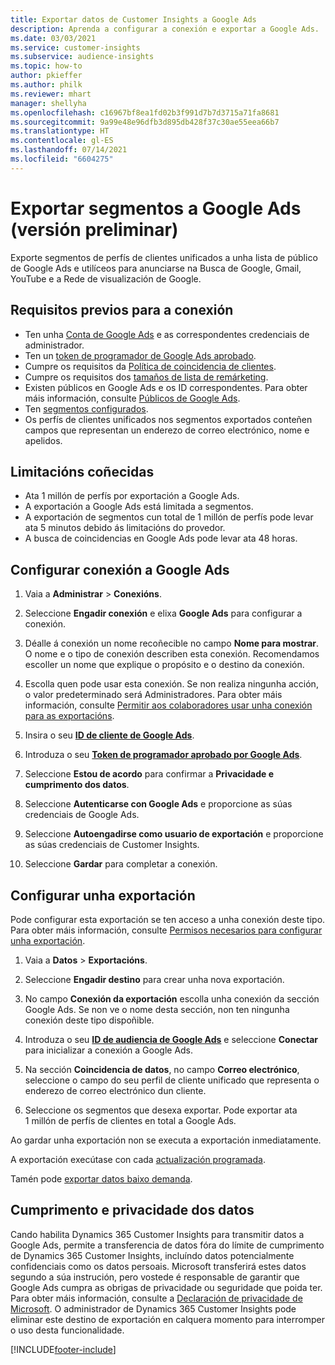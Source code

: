 ```yaml
---
title: Exportar datos de Customer Insights a Google Ads
description: Aprenda a configurar a conexión e exportar a Google Ads.
ms.date: 03/03/2021
ms.service: customer-insights
ms.subservice: audience-insights
ms.topic: how-to
author: pkieffer
ms.author: philk
ms.reviewer: mhart
manager: shellyha
ms.openlocfilehash: c16967bf8ea1fd02b3f991d7b7d3715a71fa8681
ms.sourcegitcommit: 9a99e48e96dfb3d895db428f37c30ae55eea66b7
ms.translationtype: HT
ms.contentlocale: gl-ES
ms.lasthandoff: 07/14/2021
ms.locfileid: "6604275"
---
```

# <a name="export-segments-to-google-ads-preview"></a>Exportar segmentos a Google Ads (versión preliminar)

Exporte segmentos de perfís de clientes unificados a unha lista de público de Google Ads e utilíceos para anunciarse na Busca de Google, Gmail, YouTube e a Rede de visualización de Google. 

## <a name="prerequisites-for-connection"></a>Requisitos previos para a conexión

-   Ten unha [Conta de Google Ads](https://ads.google.com/) e as correspondentes credenciais de administrador.
-   Ten un [token de programador de Google Ads aprobado](https://developers.google.com/google-ads/api/docs/first-call/dev-token). 
-   Cumpre os requisitos da [Política de coincidencia de clientes](https://support.google.com/adspolicy/answer/6299717).
-   Cumpre os requisitos dos [tamaños de lista de remárketing](https://support.google.com/google-ads/answer/7558048).
-   Existen públicos en Google Ads e os ID correspondentes. Para obter máis información, consulte [Públicos de Google Ads](https://support.google.com/google-ads/answer/7558048?hl=en#:~:text=Audience%20lists%20is%20a%20section,Display%20Network%20through%20remarketing%20campaigns.).
-   Ten [segmentos configurados](segments.md).
-   Os perfís de clientes unificados nos segmentos exportados conteñen campos que representan un enderezo de correo electrónico, nome e apelidos.

## <a name="known-limitations"></a>Limitacións coñecidas

- Ata 1 millón de perfís por exportación a Google Ads.
- A exportación a Google Ads está limitada a segmentos.
- A exportación de segmentos cun total de 1 millón de perfís pode levar ata 5 minutos debido ás limitacións do provedor. 
- A busca de coincidencias en Google Ads pode levar ata 48 horas.

## <a name="set-up-connection-to-google-ads"></a>Configurar conexión a Google Ads

1. Vaia a **Administrar** > **Conexións**.

1. Seleccione **Engadir conexión** e elixa **Google Ads** para configurar a conexión.

1. Déalle á conexión un nome recoñecible no campo **Nome para mostrar**. O nome e o tipo de conexión describen esta conexión. Recomendamos escoller un nome que explique o propósito e o destino da conexión.

1. Escolla quen pode usar esta conexión. Se non realiza ningunha acción, o valor predeterminado será Administradores. Para obter máis información, consulte [Permitir aos colaboradores usar unha conexión para as exportacións](connections.md#allow-contributors-to-use-a-connection-for-exports).

1. Insira o seu **[ID de cliente de Google Ads](https://support.google.com/google-ads/answer/1704344)**.

1. Introduza o seu **[Token de programador aprobado por Google Ads](https://developers.google.com/google-ads/api/docs/first-call/dev-token)**.

1. Seleccione **Estou de acordo** para confirmar a **Privacidade e cumprimento dos datos**.

1. Seleccione **Autenticarse con Google Ads** e proporcione as súas credenciais de Google Ads.

1. Seleccione **Autoengadirse como usuario de exportación** e proporcione as súas credenciais de Customer Insights.

1. Seleccione **Gardar** para completar a conexión. 

## <a name="configure-an-export"></a>Configurar unha exportación

Pode configurar esta exportación se ten acceso a unha conexión deste tipo. Para obter máis información, consulte [Permisos necesarios para configurar unha exportación](export-destinations.md#set-up-a-new-export).

1. Vaia a **Datos** > **Exportacións**.

1. Seleccione **Engadir destino** para crear unha nova exportación.

1. No campo **Conexión da exportación** escolla unha conexión da sección Google Ads. Se non ve o nome desta sección, non ten ningunha conexión deste tipo dispoñible.

1. Introduza o seu **[ID de audiencia de Google Ads](https://support.google.com/google-ads/answer/7558048?hl=en#:~:text=Audience%20lists%20is%20a%20section,Display%20Network%20through%20remarketing%20campaigns.)** e seleccione **Conectar** para inicializar a conexión a Google Ads.

1. Na sección **Coincidencia de datos**, no campo **Correo electrónico**, seleccione o campo do seu perfil de cliente unificado que representa o enderezo de correo electrónico dun cliente.

1. Seleccione os segmentos que desexa exportar. Pode exportar ata 1 millón de perfís de clientes en total a Google Ads.

Ao gardar unha exportación non se executa a exportación inmediatamente.

A exportación execútase con cada [actualización programada](system.md#schedule-tab). 

Tamén pode [exportar datos baixo demanda](export-destinations.md#run-exports-on-demand). 

## <a name="data-privacy-and-compliance"></a>Cumprimento e privacidade dos datos

Cando habilita Dynamics 365 Customer Insights para transmitir datos a Google Ads, permite a transferencia de datos fóra do límite de cumprimento de Dynamics 365 Customer Insights, incluíndo datos potencialmente confidenciais como os datos persoais. Microsoft transferirá estes datos segundo a súa instrución, pero vostede é responsable de garantir que Google Ads cumpra as obrigas de privacidade ou seguridade que poida ter. Para obter máis información, consulte a [Declaración de privacidade de Microsoft](https://go.microsoft.com/fwlink/?linkid=396732).
O administrador de Dynamics 365 Customer Insights pode eliminar este destino de exportación en calquera momento para interromper o uso desta funcionalidade.


[!INCLUDE[footer-include](../includes/footer-banner.md)]
